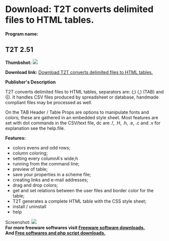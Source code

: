 # Download: T2T converts delimited files to HTML tables.

**Program name:**

## T2T 2.51

  
**Thumbshot:** ![](http://www.freewarefiles.com/screenshot/t2t_md.gif)   
  
**Download link:** [Download T2T converts delimited files to HTML tables.](http://freesoftwares.boysofts.com/TT_program_19827.html)  
  


**Publisher's Description**  
  


T2T converts delimited files to HTML tables, separators are: (;) (,) (TAB) and (|). It handles CSV files produced by spreadsheet or database, handmade compliant files may be processed as well. 

On the TAB Header / Table Props are options to manipulate fonts and colors; these are gathered in an embedded style sheet. Most features are set with dot commands in the CSV/text file, dc are .!, .H, .h, .e, .c and .v for explanation see the help.file.

**Features:**

  * colors evens and odd rows; 
  * column coloring; 
  * setting every columnA's wide;h 
  * running from the command line; 
  * preview of table; 
  * save your properties in a scheme file; 
  * creating links and e-mail addresses; 
  * drag and drop colors; 
  * get and set relations between the user files and border color for the table; 
  * T2T generates a complete HTML table with the CSS style sheet; 
  * install / uninstall 
  * help 

  
  
Screenshot: ![](http://www.freewarefiles.com/screenshot/t2t.gif)   
**For more freeware softwares visit [Freeware software downloads.](http://freesoftwares.boysofts.com/)**   
**And [Free softwares and php script downloads.](http://www.boysofts.com/)**
